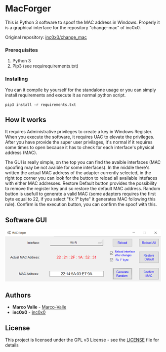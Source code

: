 # MacForger
This is Python 3 software to spoof the MAC address in Windows. Properly it is a graphical interface for the repository "change-mac" of inc0x0.

Original repository:
[inc0x0/change_mac](https://github.com/inc0x0/change-mac)

### Prerequisites

1) Python 3
2) Pip3 (see requirequirements.txt)


### Installing

You can it compile by yourself for the standalone usage or you can simply install requirements and execute it as normal python script.
```
pip3 install -r requirements.txt 
```

## How it works

It requires Administrative privileges to create a key in Windows Register.
When you execute the software, it requires UAC to elevate the privileges.
After you have provide the super user privilages, it's normal if it requires some times to open because it has to check for each interface's physical address (MAC).

The GUI is really simple, on the top you can find the avaible interfaces (MAC spoofing may be not avaible for some interfaces). In the middle there's written the actual MAC address of the adapter currently selected, in the right top corner you can look for the button to reload all available intefaces with either MAC addresses.
Restore Default button provides the possibility to remove the register key and so restore the default MAC address.
Random button is usefull to generate a valid MAC (some adapters requires the first byte equal to 22, if you select "fix 1° byte" it generates MAC following this rule).
Confirm is the execution button, you can confirm the spoof with this.


## Software GUI
![GUI](https://github.com/Marco-Valle/MacForger/blob/main/gui.png)

## Authors

* **Marco Valle** - [Marco-Valle](https://github.com/Marco-Valle)
* **inc0x0** - [inc0x0](https://github.com/inc0x0)

## License

This project is licensed under the GPL v3 License - see the [LICENSE](LICENSE) file for details

